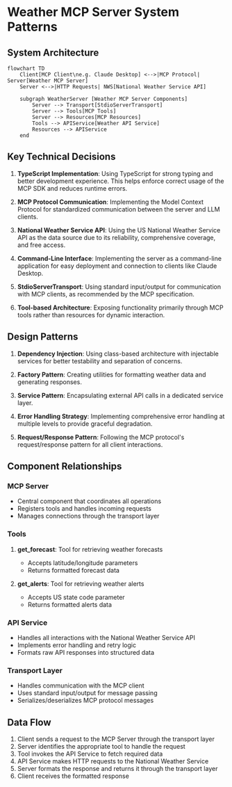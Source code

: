 # Weather MCP Server System Patterns

## System Architecture

```mermaid
flowchart TD
    Client[MCP Client\ne.g. Claude Desktop] <-->|MCP Protocol| Server[Weather MCP Server]
    Server <-->|HTTP Requests| NWS[National Weather Service API]

    subgraph WeatherServer [Weather MCP Server Components]
        Server --> Transport[StdioServerTransport]
        Server --> Tools[MCP Tools]
        Server --> Resources[MCP Resources]
        Tools --> APIService[Weather API Service]
        Resources --> APIService
    end
```

## Key Technical Decisions

1. **TypeScript Implementation**: Using TypeScript for strong typing and better development experience. This helps enforce correct usage of the MCP SDK and reduces runtime errors.

2. **MCP Protocol Communication**: Implementing the Model Context Protocol for standardized communication between the server and LLM clients.

3. **National Weather Service API**: Using the US National Weather Service API as the data source due to its reliability, comprehensive coverage, and free access.

4. **Command-Line Interface**: Implementing the server as a command-line application for easy deployment and connection to clients like Claude Desktop.

5. **StdioServerTransport**: Using standard input/output for communication with MCP clients, as recommended by the MCP specification.

6. **Tool-based Architecture**: Exposing functionality primarily through MCP tools rather than resources for dynamic interaction.

## Design Patterns

1. **Dependency Injection**: Using class-based architecture with injectable services for better testability and separation of concerns.

2. **Factory Pattern**: Creating utilities for formatting weather data and generating responses.

3. **Service Pattern**: Encapsulating external API calls in a dedicated service layer.

4. **Error Handling Strategy**: Implementing comprehensive error handling at multiple levels to provide graceful degradation.

5. **Request/Response Pattern**: Following the MCP protocol's request/response pattern for all client interactions.

## Component Relationships

### MCP Server
- Central component that coordinates all operations
- Registers tools and handles incoming requests
- Manages connections through the transport layer

### Tools
1. **get_forecast**: Tool for retrieving weather forecasts
   - Accepts latitude/longitude parameters
   - Returns formatted forecast data

2. **get_alerts**: Tool for retrieving weather alerts
   - Accepts US state code parameter
   - Returns formatted alerts data

### API Service
- Handles all interactions with the National Weather Service API
- Implements error handling and retry logic
- Formats raw API responses into structured data

### Transport Layer
- Handles communication with the MCP client
- Uses standard input/output for message passing
- Serializes/deserializes MCP protocol messages

## Data Flow

1. Client sends a request to the MCP Server through the transport layer
2. Server identifies the appropriate tool to handle the request
3. Tool invokes the API Service to fetch required data
4. API Service makes HTTP requests to the National Weather Service
5. Server formats the response and returns it through the transport layer
6. Client receives the formatted response
